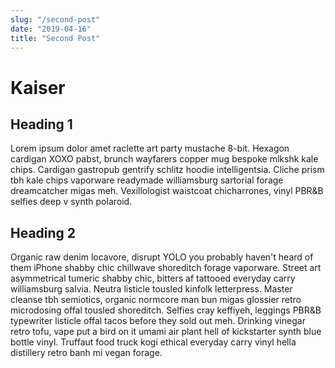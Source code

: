 ```yaml
---
slug: "/second-post"
date: "2019-04-16"
title: "Second Post"
---
```


# Kaiser


## Heading 1
Lorem ipsum dolor amet raclette art party mustache 8-bit. Hexagon cardigan XOXO pabst, brunch wayfarers copper mug bespoke mlkshk kale chips. Cardigan gastropub gentrify schlitz hoodie intelligentsia. Cliche prism tbh kale chips vaporware readymade williamsburg sartorial forage dreamcatcher migas meh. Vexillologist waistcoat chicharrones, vinyl PBR&B selfies deep v synth polaroid.

## Heading 2
Organic raw denim locavore, disrupt YOLO you probably haven't heard of them iPhone shabby chic chillwave shoreditch forage vaporware. Street art asymmetrical tumeric shabby chic, bitters af tattooed everyday carry williamsburg salvia. Neutra listicle tousled kinfolk letterpress. Master cleanse tbh semiotics, organic normcore man bun migas glossier retro microdosing offal tousled shoreditch. Selfies cray keffiyeh, leggings PBR&B typewriter listicle offal tacos before they sold out meh. Drinking vinegar retro tofu, vape put a bird on it umami air plant hell of kickstarter synth blue bottle vinyl. Truffaut food truck kogi ethical everyday carry vinyl hella distillery retro banh mi vegan forage.